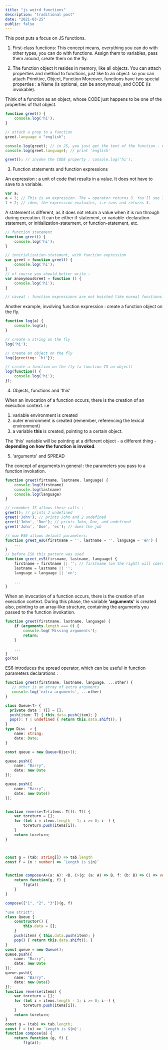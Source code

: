 ```yaml
---
title: "js weird functions"
description: "traditional post"
date: "2021-03-25"
public: false
---
```


This post puts a focus on JS functions.

1. First-class functions: 
This concept means, everything you can do with other types, you can do with functions. Assign them to variables, pass them around, create them on the fly.

2. The function object
It resides in memory, like all objects.
You can attach properties and method to functions, just like to an object: so you can attach Primitive, Object, Function
Moreover, functions have two special properties : a Name (is optional, can be anonymous), and CODE (is invokable).

Think of a function as an object, whose CODE just happens to be one of the properties of that object.

```javascript
function greet() {
    console.log('hi');
}

// attach a prop to a function
greet.language = "english";

console.log(greet); // in JS, you just get the text of the function - not really useful in this case !
console.log(greet.language); // print 'english'

greet(); // invoke the CODE property : console.log('hi');

```

3. Function statements and function expressions

An expression : a unit of code that results in a value. It does not have to save to a variable.

```javascript
var a;
a = 3; // This is an expression. The = operator returns 3. You'll see 3 after typing this line in the browser dev tools.
1 + 2; // idem, the expression evaluates, i.e runs and returns 3.
```

A statement is different, as it does not return a value when it is run through during execution. 
It can be either if-statement, or variable-declaration-statement, or initialization-statement, or function-statement, etc.

```javascript
// function statement
function greet() {
    console.log('hi');
}

// innitialization-statement, with function expression
var greet = function greet() {
    console.log('hi');
}
// of course you should better write : 
var anonymousGreet = function () {
    console.log('hi');
}

// caveat : function expressions are not hoisted like normal functions. Lexical order matters here.
```

Another example, involving function expression : create a function object on the fly.

```javascript
function log(a) {
    console.log(a);
}

// create a string on the fly
log('hi');

// create an object on the fly
log({greeting: 'hi'});

// create a function on the fly (a function IS an object)
log(function() {
    console.log('hi');
});
```

4. Objects, functions and 'this'

When an invocation of a function occurs, there is the creation of an execution context.
i.e 
1. variable environment is created
2. outer environment is created (remember, referencing the lexical environment)
3. a variable **this** is created, pointing to a certain object.

The 'this' variable will be pointing at a different object - a different thing - **depending on how the function is invoked**.

5. 'arguments' and SPREAD

The concept of arguments in general : the parameters you pass to a function invokation.

```javascript
function greet(firtname, lastname, language) {
    console.log(firstname)
    console.log(lastname)
    console.log(language)
}

// remember JS allows these calls :
greet(); // prints 3 undefined
greet('John'); // prints John and 2 undefined
greet('John', 'Doe'); // prints John, Doe, and undefined
greet('John', 'Doe', 'es'); // does the job

// now ES6 allows default parameters:
function greet_es6(firstname = '', lastname = '', language = 'en') {
    ...
}
// before ES6 this pattern was used
function greet_es5(firsname, lastname, language) {
    firstname = firstname || ''; // firstname (on the right) will coerce to false if not passed as argument;
    lastname = lastname || '';
    language = language || 'en';

    ...
}

```

When an invocation of a function occurs, there is the creation of an execution context.
During this phase, the variable **'arguments'** is created also, pointing to an array-like structure, containing the arguments you passed to the function invokation.

```javascript
function greet(firstname, lastname, language) {
    if (arguments.length === 0) {
        console.log('Missing arguments');
        return;
    }

    ...
}
go(to)
```

ES6 introduces the spread operator, which can be useful in function parameters declarations :

```javascript
function greet(firstname, lastname, language, ...other) {
   // other is an array of extra arguments 
   console.log('extra arguments', ...other)
}
```

```ts
class Queue<T> {
  private data : T[] = [];
  push(item: T) { this.data.push(item); }
  pop(): T | undefined { return this.data.shift(); }
}
type Disc  = {
    name: string;
    date: Date;
} 

const queue = new Queue<Disc>();

queue.push({
    name: "Barry",
    date: new Date
});

queue.push({
    name: "Barry",
    date: new Date()
});


function reverse<T>(items: T[]): T[] {
    var toreturn = [];
    for (let i = items.length - 1; i >= 0; i--) {
        toreturn.push(items[i]);
    }
    return toreturn;
}



const g = (tab: string[]) => tab.length
const f = (n : number) => `Length is ${n}`


function compose<A>(a: A): <B, C>(g: (a: A) => B, f: (b: B) => C) => void {
    return function(g, f) {
        f(g(a))
    }
}

compose(["1", "2", "3"])(g, f)
```


```ts
"use strict";
class Queue {
    constructor() {
        this.data = [];
    }
    push(item) { this.data.push(item); }
    pop() { return this.data.shift(); }
}
const queue = new Queue();
queue.push({
    name: "Barry",
    date: new Date
});
queue.push({
    name: "Barry",
    date: new Date()
});
function reverse(items) {
    var toreturn = [];
    for (let i = items.length - 1; i >= 0; i--) {
        toreturn.push(items[i]);
    }
    return toreturn;
}
const g = (tab) => tab.length;
const f = (n) => `Length is ${n}`;
function compose(a) {
    return function (g, f) {
        f(g(a));